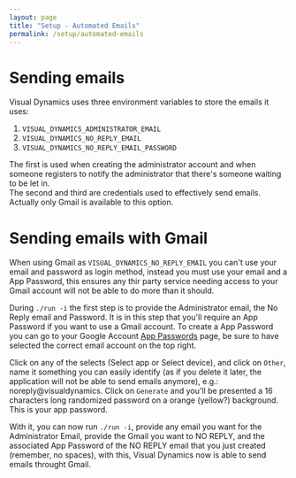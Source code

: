 ```yaml
---
layout: page
title: "Setup - Automated Emails"
permalink: /setup/automated-emails
---
```


# Sending emails

Visual Dynamics uses three environment variables to store the emails it uses:

1. `VISUAL_DYNAMICS_ADMINISTRATOR_EMAIL`
1. `VISUAL_DYNAMICS_NO_REPLY_EMAIL`
1. `VISUAL_DYNAMICS_NO_REPLY_EMAIL_PASSWORD`

The first is used when creating the administrator account and when someone registers to notify the administrator that there's someone waiting to be let in.  
The second and third are credentials used to effectively send emails. Actually only Gmail is available to this option.

# Sending emails with Gmail

When using Gmail as `VISUAL_DYNAMICS_NO_REPLY_EMAIL` you can't use your email and password as login method, instead you must use your email and a App Password, this ensures any thir party service needing access to your Gmail account will not be able to do more than it should.

During `./run -i` the first step is to provide the Administrator email, the No Reply email and Password. It is in this step that you'll require an App Password if you want to use a Gmail account. To create a App Password you can go to your Google Account [App Passwords](https://myaccount.google.com/apppasswords) page, be sure to have selected the correct email account on the top right.

Click on any of the selects (Select app or Select device), and click on `Other`, name it something you can easily identify (as if you delete it later, the application will not be able to send emails anymore), e.g.: noreply@visualdynamics. Click on `Generate` and you'll be presented a 16 characters long randomized password on a orange (yellow?) background. This is your app password.

With it, you can now run `./run -i`, provide any email you want for the Administrator Email, provide the Gmail you want to NO REPLY, and the associated App Password of the NO REPLY email that you just created (remember, no spaces), with this, Visual Dynamics now is able to send emails throught Gmail.
